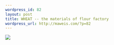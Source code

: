 ```yaml
--- 
wordpress_id: 82
layout: post
title: WHEAT -- the materials of flour factory
wordpress_url: http://maweis.com/?p=82
---
```

<img src="http://maweis.com/m/S_IMG_2156.jpg" />

